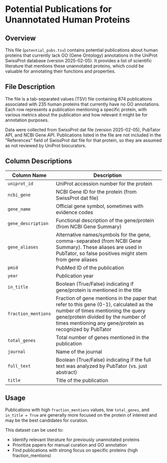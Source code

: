 # Potential Publications for Unannotated Human Proteins

## Overview

This file (`potential_pubs.tsv`) contains potential publications about human proteins that currently lack GO (Gene Ontology) annotations in the UniProt SwissProt database (version 2025-02-05). It provides a list of scientific literature that mentions these unannotated proteins, which could be valuable for annotating their functions and properties.

## File Description

The file is a tab-separated values (TSV) file containing 874 publications associated with 235 human proteins that currently have no GO annotations. Each row represents a publication mentioning a specific protein, with various metrics about the publication and how relevant it might be for annotation purposes.

Data were collected from SwissProt dat file (version 2025-02-05), PubTator API, and NCBI Gene API. Publications listed in the file are not included in the "References" field of SwissProt dat file for that protein, so they are assumed as not reviewed by UniProt biocurators.

## Column Descriptions

| Column Name | Description |
|-------------|-------------|
| `uniprot_id` | UniProt accession number for the protein |
| `ncbi_gene` | NCBI Gene ID for the protein (from SwissProt dat file)|
| `gene_name` | Official gene symbol, sometimes with evidence codes |
| `gene_description` | Functional description of the gene/protein (from NCBI Gene Summary)|
| `gene_aliases` | Alternative names/symbols for the gene, comma-separated (from NCBI Gene Summary). These aliases are used in PubTator, so false positives might stem from gene aliases|
| `pmid` | PubMed ID of the publication |
| `year` | Publication year |
| `in_title` | Boolean (True/False) indicating if gene/protein is mentioned in the title |
| `fraction_mentions` | Fraction of gene mentions in the paper that refer to this gene (0-1), calculated as the number of times mentioning the query gene/protein divided by the number of times mentioning any gene/protein as recognized by PubTator |
| `total_genes` | Total number of genes mentioned in the publication |
| `journal` | Name of the journal |
| `full_text` | Boolean (True/False) indicating if the full text was analyzed by PubTator (vs. just abstract) |
| `title` | Title of the publication |

## Usage

Publications with high `fraction_mentions` values, low `total_genes`, and `in_title = True` are generally more focused on the protein of interest and may be the best candidates for curation.

This dataset can be used to:
- Identify relevant literature for previously unannotated proteins
- Prioritize papers for manual curation and GO annotation
- Find publications with strong focus on specific proteins (high fraction_mentions)

